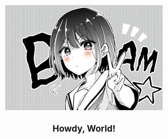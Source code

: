 <div align="center">
    <img src="/img/hiura.jpg" width="700" alt="Hiura-Mihate">
    <h1>Howdy, World!</h2>
</div>



<!-- - 👋 Hello, World! My name is Nestava
- 👀 I’m interested in Bakso isi telor
- 🌱 I’m currently learning how to eat Bakso isi telor deliciously
- 💞️ I’m looking to collaborate on Bakso isi telor eating competition
- 📫 How to reach me : Gimme Bakso isi telor
- 😄 Pronouns: Bakso isi telor
- ⚡ Fun fact: I luv Bakso isi telor -->
